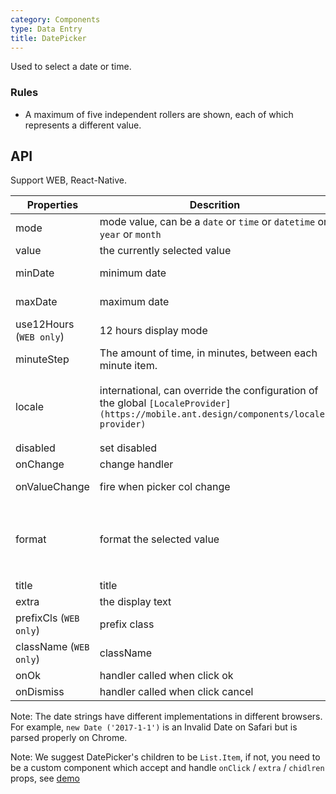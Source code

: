 ```yaml
---
category: Components
type: Data Entry
title: DatePicker
---
```


Used to select a date or time.

### Rules
- A maximum of five independent rollers are shown, each of which represents a different value.


## API

Support WEB, React-Native.

Properties | Descrition | Type | Default
-----------|------------|------|--------
| mode  | mode value, can be a `date` or `time` or `datetime` or `year` or `month` | String | `date` |
| value | the currently selected value | Date | - |
| minDate   | minimum date | Date  |  2000-1-1  |
| maxDate   | maximum date | Date  |  2030-1-1  |
| use12Hours (`WEB only`) | 12 hours display mode | Boolean | false |
| minuteStep |   The amount of time, in minutes, between each minute item.    | Number | 1 |
| locale   | international, can override the configuration of the global `[LocaleProvider](https://mobile.ant.design/components/locale-provider)` | Object: {DatePickerLocale: {year, month, day, hour, minute, am?, pm?}, okText, dismissText} |  -  |
| disabled   | set disabled  | Boolean |    false  |
| onChange  | change handler | (date: Object): void |  -  |
| onValueChange | fire when picker col change | (vals: any, index: number) => void | - |
| format  | format the selected value | `(value: Date) => date string` / `format string`(corresponding mode under the format are: `YYYY-MM-DD` or `HH:mm` or `YYYY-MM-DD HH:mm`) | - |
| title  | title | string/React.ReactElement |  -  |
| extra   | the display text | String  |  `请选择`  |
| prefixCls (`WEB only`) |  prefix class  | string | `am-picker` |
| className (`WEB only`) |  className | string | - |
| onOk  | handler called when click ok | (val): void  |  - |
| onDismiss  | handler called when click cancel | (): void  |  -  |

Note: The date strings have different implementations in different browsers. For example, `new Date ('2017-1-1')` is an Invalid Date on Safari but is parsed properly on Chrome.

Note: We suggest DatePicker's children to be `List.Item`, if not, you need to be a custom component which accept and handle `onClick` / `extra` / `chidlren` props, see [demo](https://mobile.ant.design/components/date-picker)
